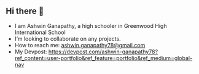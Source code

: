 ## Hi there 👋

- I am Ashwin Ganapathy, a high schooler in Greenwood High International School
- I’m looking to collaborate on any projects.
- How to reach me: ashwin.ganapathy78@gmail.com
- My Devpost: https://devpost.com/ashwin-ganapathy78?ref_content=user-portfolio&ref_feature=portfolio&ref_medium=global-nav
